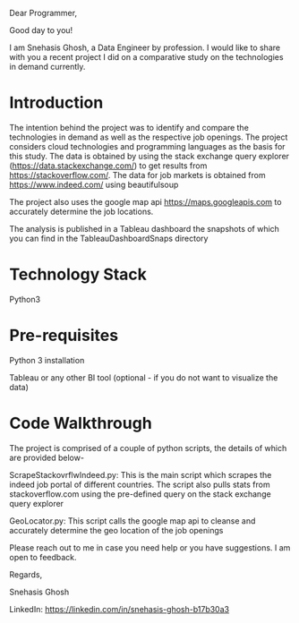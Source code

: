 Dear Programmer,

Good day to you!

I am Snehasis Ghosh, a Data Engineer by profession. I would like to share with you a recent project I did on a comparative study on the technologies in demand currently. 

Introduction
============

The intention behind the project was to identify and compare the technologies in demand as well as the respective job openings. The project considers cloud technologies and programming languages as the basis for this study. 
The data is obtained by using the stack exchange query explorer (https://data.stackexchange.com/) to get results from https://stackoverflow.com/. The data for job markets is obtained from https://www.indeed.com/ using beautifulsoup

The project also uses the google map api https://maps.googleapis.com to accurately determine the job locations.

The analysis is published in a Tableau dashboard the snapshots of which you can find in the TableauDashboardSnaps directory


Technology Stack
================
Python3


Pre-requisites
==============

Python 3 installation

Tableau or any other BI tool (optional - if you do not want to visualize the data)

Code Walkthrough
================

The project is comprised of a couple of python scripts, the details of which are provided below-

ScrapeStackovrflwIndeed.py: This is the main script which scrapes the indeed job portal of different countries. The script also pulls stats from stackoverflow.com using the pre-defined query on the stack exchange query explorer

GeoLocator.py: This script calls the google map api to cleanse and accurately determine the geo location of the job openings


Please reach out to me in case you need help or you have suggestions. I am open to feedback.

Regards,

Snehasis Ghosh

LinkedIn: https://linkedin.com/in/snehasis-ghosh-b17b30a3
